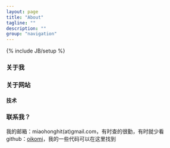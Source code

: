 ```yaml
---
layout: page
title: "About"
tagline: ""
description: ""
group: "navigation"
---
```

{% include JB/setup %}

### 关于我



### 关于网站



#### 技术



### 联系我？

我的邮箱：miaohonghit(at)gmail.com，有时查的很勤，有时就少看  
github：[oikomi][github]，我的一些代码可以在这里找到  

[github]: http://github.com/oikomi

